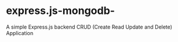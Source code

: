 # express.js-mongodb-

A simple Express.js backend CRUD (Create Read Update and Delete) Application

